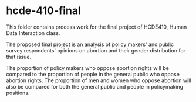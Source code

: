 # hcde-410-final
This folder contains process work for the final project of HCDE410, Human Data Interaction class.

The proposed final project is an analysis of policy makers' and public survey respondents' opinions on abortion and their gender distribution for that issue.

The proportion of policy makers who oppose abortion rights will be compared to the proportion of people in the general public who oppose abortion rights. The proportion of men and women who oppose abortion will also be compared for both the general public and people in policymaking positions.